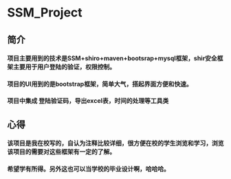 # SSM_Project
## 简介
#### 项目主要用到的技术是SSM+shiro+maven+bootsrap+mysql框架，shir安全框架主要用于用户登陆的验证，权限控制。<br/>
#### 项目的UI用到的是bootstrap框架，简单大气，搭起界面方便和快速。
#### 项目中集成 登陆验证码，导出excel表，时间的处理等工具类
## 心得
#### 该项目是我在校写的，自认为注释比较详细，很方便在校的学生浏览和学习，浏览该项目的需要对这些框架有一定的了解。
#### 希望学有所得。另外这也可以当学校的毕业设计啊，哈哈哈。
